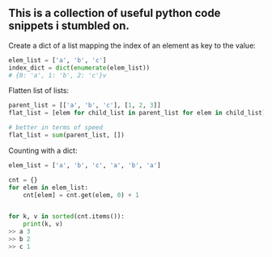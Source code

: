 ## This is a collection of useful python code snippets i stumbled on.

Create a dict of a list mapping the index of an element as key to the value:
```python
elem_list = ['a', 'b', 'c']
index_dict = dict(enumerate(elem_list))
# {0: 'a', 1: 'b', 2: 'c'}v
```

Flatten list of lists:
```python
parent_list = [['a', 'b', 'c'], [1, 2, 3]]
flat_list = [elem for child_list in parent_list for elem in child_list]

# better in terms of speed
flat_list = sum(parent_list, [])
```

Counting with a dict:
```python
elem_list = ['a', 'b', 'c', 'a', 'b', 'a']

cnt = {}
for elem in elem_list:
    cnt[elem] = cnt.get(elem, 0) + 1


for k, v in sorted(cnt.items()):
    print(k, v)
>> a 3
>> b 2
>> c 1
```
